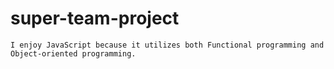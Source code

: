 # super-team-project
    I enjoy JavaScript because it utilizes both Functional programming and Object-oriented programming.